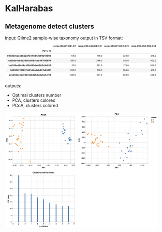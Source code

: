 # KalHarabas
## Metagenome detect clusters

input: Qiime2 sample-wise taxonomy output in TSV format:

![table \t \t ](/img/table_sample.png)

outputs:
- Optimal clusters number
- PCA, clusters colored
- PCoA, clusters colored

![image](/img/visualization-2.png)
